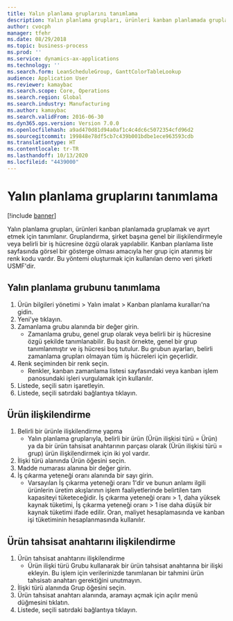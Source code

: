 ```yaml
---
title: Yalın planlama gruplarını tanımlama
description: Yalın planlama grupları, ürünleri kanban planlamada gruplamak ve ayırt etmek için tanımlanır.
author: cvocph
manager: tfehr
ms.date: 08/29/2018
ms.topic: business-process
ms.prod: ''
ms.service: dynamics-ax-applications
ms.technology: ''
ms.search.form: LeanScheduleGroup, GanttColorTableLookup
audience: Application User
ms.reviewer: kamaybac
ms.search.scope: Core, Operations
ms.search.region: Global
ms.search.industry: Manufacturing
ms.author: kamaybac
ms.search.validFrom: 2016-06-30
ms.dyn365.ops.version: Version 7.0.0
ms.openlocfilehash: a9ad470d81d94a0af1c4c4dc6c5072354cfd96d2
ms.sourcegitcommit: 199848e78df5cb7c439b001bdbe1ece963593cdb
ms.translationtype: HT
ms.contentlocale: tr-TR
ms.lasthandoff: 10/13/2020
ms.locfileid: "4439000"
---
```

# <a name="define-lean-schedule-groups"></a>Yalın planlama gruplarını tanımlama

[!include [banner](../../includes/banner.md)]

Yalın planlama grupları, ürünleri kanban planlamada gruplamak ve ayırt etmek için tanımlanır. Gruplandırma, şirket başına genel bir ilişkilendirmeyle veya belirli bir iş hücresine özgü olarak yapılabilir. Kanban planlama liste sayfasında görsel bir gösterge olması amacıyla her grup için atanmış bir renk kodu vardır. Bu yöntemi oluşturmak için kullanılan demo veri şirketi USMF'dir.


## <a name="define-lean-scheduling-group"></a>Yalın planlama grubunu tanımlama
1. Ürün bilgileri yönetimi > Yalın imalat > Kanban planlama kuralları'na gidin.
2. Yeni'ye tıklayın.
3. Zamanlama grubu alanında bir değer girin.
    * Zamanlama grubu, genel grup olarak veya belirli bir iş hücresine özgü şekilde tanımlanabilir. Bu basit örnekte, genel bir grup tanımlanmıştır ve iş hücresi boş tutulur. Bu grubun ayarları, belirli zamanlama grupları olmayan tüm iş hücreleri için geçerlidir.  
4. Renk seçiminden bir renk seçin.
    * Renkler, kanban zamanlama listesi sayfasındaki veya kanban işlem panosundaki işleri vurgulamak için kullanılır.  
5. Listede, seçili satırı işaretleyin.
6. Listede, seçili satırdaki bağlantıya tıklayın.

## <a name="associate-product"></a>Ürün ilişkilendirme
1. Belirli bir ürünle ilişkilendirme yapma
    * Yalın planlama gruplarıyla, belirli bir ürün (Ürün ilişkisi türü = Ürün) ya da bir ürün tahsisat anahtarının parçası olarak (Ürün ilişkisi türü = grup) ürün ilişkilendirmek için iki yol vardır.    
2. İlişki türü alanında Ürün öğesini seçin.
3. Madde numarası alanına bir değer girin.
4. İş çıkarma yeteneği oranı alanında bir sayı girin.
    * Varsayılan İş çıkarma yeteneği oranı 1'dir ve bunun anlamı ilgili ürünlerin üretim akışlarının işlem faaliyetlerinde belirtilen tam kapasiteyi tüketeceğidir. İş çıkarma yeteneği oranı > 1, daha yüksek kaynak tüketimi, İş çıkarma yeteneği oranı > 1 ise daha düşük bir kaynak tüketimi ifade edilir. Oran, maliyet hesaplamasında ve kanban işi tüketiminin hesaplanmasında kullanılır.  

## <a name="associate-item-allocation-key"></a>Ürün tahsisat anahtarını ilişkilendirme
1. Ürün tahsisat anahtarını ilişkilendirme
    * Ürün ilişki türü Grubu kullanarak bir ürün tahsisat anahtarına bir ilişki ekleyin.   Bu işlem için verilerinizde tanımlanan bir tahmini ürün tahsisatı anahtarı gerektiğini unutmayın.  
2. İlişki türü alanında Grup öğesini seçin.
3. Ürün tahsisat anahtarı alanında, aramayı açmak için açılır menü düğmesini tıklatın.
4. Listede, seçili satırdaki bağlantıya tıklayın.


